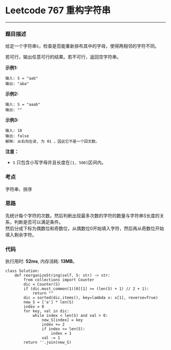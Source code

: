 # Leetcode 767 重构字符串
***
### 题目描述

给定一个字符串`S`，检查是否能重新排布其中的字母，使得两相邻的字符不同。

若可行，输出任意可行的结果。若不可行，返回空字符串。

**示例1:**  

	输入: S = "aab"
	输出: "aba"

**示例2:**  

	输入: S = "aaab"
	输出: ""
	
**示例3:**  

	输入: 10
	输出: false
	解释: 从右向左读, 为 01 。因此它不是一个回文数。
	
**注意：**  
 
* `S` 只包含小写字母并且长度在`[1, 500]`区间内。


### 考点

字符串、排序

### 思路

先统计每个字符的次数。然后判断出现最多次数的字符的数量与字符串S长度的关系，判断是否可以满足条件。  
然后分成下标为偶数位和奇数位，从偶数位0开始填入字符，然后再从奇数位开始填入剩余字符。

### 代码
执行用时: **52ms**, 内存消耗: **13MB**。

```
class Solution:
    def reorganizeString(self, S: str) -> str:
        from collections import Counter
        dic = Counter(S)
        if (dic.most_common(1)[0][1] >= (len(S) + 1) // 2 + 1):
            return ""
        dic = sorted(dic.items(), key=lambda x: x[1], reverse=True)
        new_S = ['a'] * len(S)
        index = 0
        for key, val in dic:
            while index < len(S) and val > 0:
                new_S[index] = key
                index += 2
                if index >= len(S):
                    index = 1
                val -= 1
        return ''.join(new_S)
```
